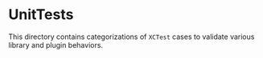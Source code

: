 # UnitTests

This directory contains categorizations of `XCTest` cases to validate
various library and plugin behaviors.

